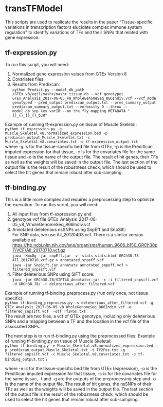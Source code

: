 # transTFModel
This scripts are used to replicate the results in the paper "Tissue-specific variations in transcription factors elucidate complex immune system regulation" to identify variations of TFs and their SNPs that related with gene expression.

## tf-expression.py
To run this script, you will need: 
1. Normalized gene expression values from GTEx Version 8 
2. Covariates files
3. Results from Predixcan: \
`python Predict.py --model_db_path /GTEx_v8/eqtl/mashr/mashr_tissue.db --vcf_genotypes GTEx_Analysis_2017-06-05_v8_WholeGenomeSeq_866Indiv.vcf --vcf_mode genotyped --pred_output predixcan_output.txt --pred_summary_output predixcan_summary_output.txt --verbosity 9 --throw --model_db_snp_key varID --on_the_fly_mapping METADATA "{}_{}_{}_{}_b38"`

Example of running tf-expression.py on tissue of Muscle Skeletal: \
`python tf-expression.py -g Muscle_Skeletal.v8.normalized_expression.bed -p predixcan_output_Muscle_Skeletal.txt -c Muscle_Skeletal.v8.covariates.txt -o tf-expression_output.txt` \
where -g is for the tissue-specific bed file from GTEx, -p is the PrediXcan imputed expression for that tissue, -c is for the covariates file for the same tissue and -o is the name of the output file. The result of hit genes, their TFs as well as the weights will be saved in the output file. The last section of the output file is the result of the robustness check, which should be used to select the hit genes that remain robust after sub-sampling. 

## tf-binding.py
This is a little more complex and requires a preprocessing step to optimize the execution.
To run this script, you will need: 
1. All input files from tf-expression.py and 
2. genotype vcf file GTEx_Analysis_2017-06-05_v8_WholeGenomeSeq_866Indiv.vcf 
3. Annotated deleterious nsSNPs using SnpEff and SnpSift: \
For SNP data, we use All_20170403.vcf. There is a similar version available at: https://ftp.ncbi.nlm.nih.gov/snp/organisms/human_9606_b150_GRCh38p7/VCF/All_20170710.vcf.gz \
`java -Xmx8g -jar snpEff.jar -v -stats stats.html GRCh38.78 All_20170710.vcf.gz > annotated_snpeff.vcf` \
`java -jar SnpSift.jar annotate annotated_snpeff.vcf > filtered_snpsift.vcf` 
4. Filter deleterious SNPs using SIFT score: \
`java -jar GRCh38.78/SIFT4G_Annotator.jar -c -i filtered_snpsift.vcf -d GRCh38.78/ -r deleterious_after_filtered.vcf` 

Example of running tf-binding_preprocess.py (run only once, not tissue specific): \
`python tf-binding_preprocess.py -s deleterious_after_filtered.vcf -g GTEx_Analysis_2017-06-05_v8_WholeGenomeSeq_866Indiv.vcf -o filtered_snpsift.vcf  -otf Tf2Pos.txt` \
The result are two files, a vcf of GTEx genotype, including only deleterious SNPs and a mapping between a TF and the location in the vcf file of the associated SNPs.

The next step is to run tf-binding.py using the preprocessed files:
Example of running tf-binding.py on tissue of Muscle Skeletal: \
`python tf-binding.py -e Muscle_Skeletal.v8.normalized_expression.bed -p predixcan_output_Muscle_Skeletal.txt -t Tf2Pos.txt -g filtered_snpsift.vcf -c Muscle_Skeletal.v8.covariates.txt -o tf-binding_output.txt` \

where -e is for the tissue-specific bed file from GTEx (expression), -p is the PrediXcan imputed expression for that tissue, -c is for the covariates file for the same tissue, -t and -g are the outputs of the preprocessing step and -o is the name of the output file. The result of hit genes, the nsSNPs of their TFs as well as the weights will be saved in the output file. The last section of the output file is the result of the robustness check, which should be used to select the hit genes that remain robust after sub-sampling. 
